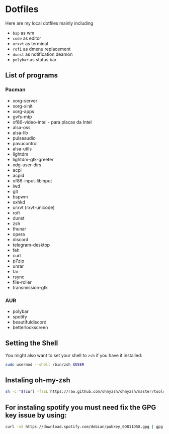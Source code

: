 # Dotfiles

Here are my local dotfiles mainly including

* `bsp` as wm
* `code` as editor
* `urxvt` as terminal
* `rofi` as dmenu replacement
* `dunst` as notification deamon
* `polybar` as status bar


## List of programs
### Pacman
* xorg-server 
* xorg-xinit  
* xorg-apps 
* gvfs-mtp
* xf86-video-intel - para placas da Intel
* alsa-oss 
* alsa-lib
* pulseaudio 
* pavucontrol
* alsa-utils 
* lightdm 
* lightdm-gtk-greeter
* xdg-user-dirs
* acpi 
* acpid 
* xf86-input-libinput
* iwd
* git
* bspwm
* sxhkd
* urxvt (rxvt-unicode)
* rofi
* dunst
* zsh
* thunar
* opera
* discord
* telegram-desktop
* feh
* curl
* p7zip 
* unrar 
* tar 
* rsync 
* file-roller
* transmission-gtk

### AUR
* polybar
* spotify
* beautifuldiscord
* betterlockscreen


## Setting the Shell
You might also want to set your shell to `zsh` if you have it installed:
``` sh
sudo usermod --shell /bin/zsh $USER
```
## Instaling oh-my-zsh
``` sh
sh -c "$(curl -fsSL https://raw.github.com/ohmyzsh/ohmyzsh/master/tools/install.sh)"
```

## For instaling spotify you must need fix the GPG key issue by using:
``` sh
curl -sS https://download.spotify.com/debian/pubkey_0D811D58.gpg | gpg --import -
```
